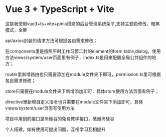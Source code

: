 # Vue 3 + TypeScript + Vite

这是我使用vue3+ts+vite+pinia搭建的后台管理系统架子,支持主题色修改，暗黑模式，全屏

api/axios封装的请求方法可根据各自需求修改；

在components里是按照平时工作习惯二封的element的form,table,dialog，使用方法views/system/user页面里有例子，index.ts是用来配置全局公共组件的地方；

router里新增路由也只需要添加在module文件夹下即可，permission.ts里可根据各自需求修改；

store只需要在module文件夹下新增添加即可，具体store使用方法页面有例子；

directive里新增自定义指令也只需要在module文件夹下添加即可，具体views/system/user页面有使用方法

项目中用到的接口是尚硅谷的免费教学接口，感谢尚硅谷

个人搭建，如有使用可提出问题，互相学习互相提升

